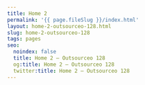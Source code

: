 ```yaml
---
title: Home 2
permalink: '{{ page.fileSlug }}/index.html'
layout: home-2-outsourceo-128.html
slug: home-2-outsourceo-128
tags: pages
seo:
  noindex: false
  title: Home 2 — Outsourceo 128
  og:title: Home 2 — Outsourceo 128
  twitter:title: Home 2 — Outsourceo 128
---
```



